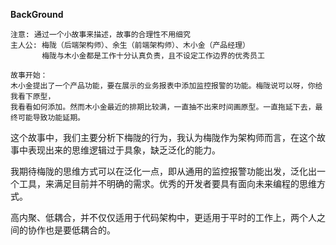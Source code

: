 **BackGround**

```
注意: 通过一个小故事来描述，故事的合理性不用细究
主人公: 梅陇（后端架构师）、余生（前端架构师）、木小金（产品经理）
       梅陇与木小金都是工作十分认真负责，且不设定工作边界的优秀员工

故事开始：
木小金提出了一个产品功能，要在展示的业务报表中添加监控报警的功能。梅陇说可以呀，你给我看下原型，
我看看如何添加。然而木小金最近的排期比较满，一直抽不出来时间画原型。一直拖延下去，最终可能导致功能延期。
```

这个故事中，我们主要分析下梅陇的行为，我认为梅陇作为架构师而言，在这个故事中表现出来的思维逻辑过于具象，缺乏泛化的能力。

我期待梅陇的思维方式可以在泛化一点，即从通用的监控报警功能出发，泛化出一个工具，来满足目前并不明确的需求。优秀的开发者要具有面向未来编程的思维方式。

高内聚、低耦合，并不仅仅适用于代码架构中，更适用于平时的工作上，两个人之间的协作也是要低耦合的。

